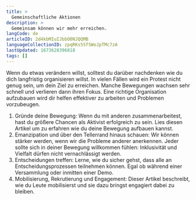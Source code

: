 ```yaml
---
title: >
  Gemeinschaftliche Aktionen
description: >
  Gemeinsam können wir mehr erreichen.
langCode: de
articleID: 2d4kbMIuIJbbO0NJQQMB
languageCollectionID: zpqRKs55fSWoJpTMc7zA
lastUpdated: 1673628396818
tags: []
---
```


Wenn du etwas verändern willst, solltest du darüber nachdenken wie du dich langfristig organisieren willst. In vielen Fällen wird ein Protest nicht genug sein, um dein Ziel zu erreichen. Manche Bewegungen wachsen sehr schnell und verlieren dann ihren Fokus. Eine richtige Organisation aufzubauen wird dir helfen effektiver zu arbeiten und Problemen vorzubeugen.

1.  Gründe deine Bewegung: Wenn du mit anderen zusammenarbeitest, hast du größere Chancen als Aktivist erfolgreich zu sein. Lies diesen Artikel um zu erfahren wie du deine Bewegung aufbauen kannst.
2.  Emanzipation und über den Tellerrand hinaus schauen: Wir können stärker werden, wenn wir die Probleme anderer anerkennen. Jeder sollte sich in deiner Bewegung willkommen fühlen: Inklusivität und Vielfalt dürfen nicht vernachlässigt werden.
3.  Entscheidungen treffen: Lerne, wie du sicher gehst, dass alle an Entscheidungsprozessen teilnehmen können. Egal ob während einer Versammlung oder inmitten einer Demo.
4.  Mobilisierung, Rekrutierung und Engagement: Dieser Artikel beschreibt, wie du Leute mobilisierst und sie dazu bringst engagiert dabei zu bleiben.